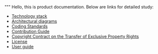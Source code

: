 """ Hello, this is product documentation. 
Below are links for detailed study:
- [Technology stack](https://github.com/qlt2020/doskaz/blob/main/Technology%20Stack.pdf)
- [Architectural diagrams](https://github.com/qlt2020/doskaz/blob/main/Architectural%20diagrams.pdf)
- [Coding Standards](https://github.com/qlt2020/doskaz/blob/main/Coding%20Standards.pdf)
- [Contribution Guide](https://github.com/qlt2020/doskaz/blob/main/Contribution%20Guide.pdf)
- [Copyright Contract on the Transfer of Exclusive Property Rights](https://github.com/qlt2020/doskaz/blob/main/Copyright_contract_on_the_transfer_of_exclusive_property_rights.pdf)
- [License](https://github.com/qlt2020/doskaz/blob/main/LICENSE)
- [User guide](https://github.com/qlt2020/doskaz/blob/main/User%20Guide.pdf)
